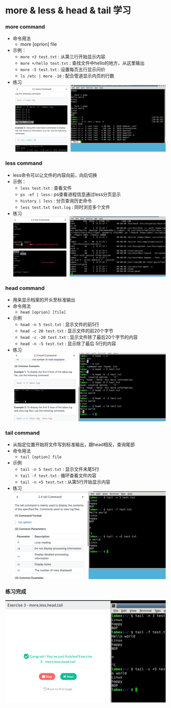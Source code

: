 # more & less & head & tail 学习
### more command
* 命令用法
  * more [oprion] file
* 示例：
  * ```more +3 test.txt``` : 从第三行开始显示内容
  * ```more +/hello test.txt``` : 查找文件中hello的地方，从这里输出
  * ```more -5 test.txt``` : 设置每页五行显示问价
  * ```ls /etc | more -10``` : 配合管道显示内页的行数 
* 练习
    ![more命令练习](imags/more_exercise.png)

### less command
* less命令可以让文件的内容向前，向后切换
* 示例：
  * ```less test.txt``` : 查看文件
  * ```ps -ef | less``` : ps查看进程信息通过less分页显示
  * ```history | less``` : 分页查询历史命令
  * ```less test.txt test.log``` : 同时浏览多个文件
* 练习
  ![less练习](imags/less_exercise.png)

### head command
* 用来显示档案的开头至标准输出
* 命令用法
  * ```head [oprion] [file]```
* 示例
  * ```head -n 5 test.txt``` : 显示文件的前5行
  * ```head -c 20 test.txt``` :  显示文件的前20个字节
  * ```head -c -20 test.txt``` :  显示文件除了最后20个字节的内容
  * ```head -n -5 test.txt``` :  显示除了最后 5行的内容
* 练习
    ![head练习](imags/head_exercise.png)

### tail command
* 从指定位置开始将文件写到标准输出，跟head相反，查询尾部
* 命令用法
  * ```tail [option] file``` 
* 示例
  * ```tail -n 5 text.txt``` : 显示文件末尾5行
  * ```tail -f test.txt``` : 循环查看文件内容
  * ```tail -n +5 test.txt``` : 从第5行开始显示内容
* 练习
  ![tail练习](imags/tail_exercise.png)

### 练习完成
![练习完成](imags/exercise_complete.png)

